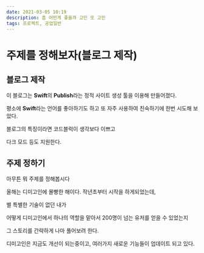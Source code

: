 ```yaml
---
date: 2021-03-05 10:19
description: 흠 어떤게 좋을까 고민 또 고민
tags: 프로젝트, 공업일반
---
```

# 주제를 정해보자(블로그 제작)


## 블로그 제작

이 블로그는 **Swift**의 **Publish**라는 정적 사이트 생성 툴을 이용해 만들어졌다. 

평소에 **Swift**라는 언어를 좋아하기도 하고 또 자주 사용하여 친숙하기에 한번 시도해 보았다.

블로그의 특징이라면 코드블럭이 생각보다 이쁘고

다크 모드 등도 지원한다.

## 주제 정하기

아무튼 뭐 주제를 정해봅시다

올해는 디미고인에 몰빵한 해이다. 작년초부터 시작을 하게되었는데,

별 특별한 기술이 없던 내가

어떻게 디미고인에서 하나의 역할을 맡아서 200명이 넘는 유저를 얻을 수 있었는지

그 스토리를 간략하게 나마 풀어보려 한다.

디미고인은 지금도 개선이 되는중이고, 여러가지 새로운 기능들이 업데이트 되고 있다.
